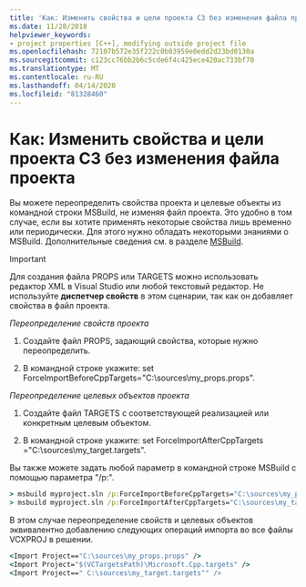 ```yaml
---
title: 'Как: Изменить свойства и цели проекта СЗ без изменения файла проекта'
ms.date: 11/28/2018
helpviewer_keywords:
- project properties [C++], modifying outside project file
ms.openlocfilehash: 72107b572e35f222c0b03959e0edd2d23bd0130a
ms.sourcegitcommit: c123cc76bb2b6c5cde6f4c425ece420ac733bf70
ms.translationtype: MT
ms.contentlocale: ru-RU
ms.lasthandoff: 04/14/2020
ms.locfileid: "81328460"
---
```

# <a name="how-to-modify-c-project-properties-and-targets-without-changing-the-project-file"></a>Как: Изменить свойства и цели проекта СЗ без изменения файла проекта

Вы можете переопределить свойства проекта и целевые объекты из командной строки MSBuild, не изменяя файл проекта. Это удобно в том случае, если вы хотите применять некоторые свойства лишь временно или периодически. Для этого нужно обладать некоторыми знаниями о MSBuild. Дополнительные сведения см. в разделе [MSBuild](https://docs.microsoft.com/visualstudio/msbuild/msbuild).

> [!IMPORTANT]
> Для создания файла PROPS или TARGETS можно использовать редактор XML в Visual Studio или любой текстовый редактор. Не используйте **диспетчер свойств** в этом сценарии, так как он добавляет свойства в файл проекта.

*Переопределение свойств проекта*

1. Создайте файл PROPS, задающий свойства, которые нужно переопределить.

1. В командной строке укажите: set ForceImportBeforeCppTargets="C:\sources\my_props.props".

*Переопределение целевых объектов проекта*

1. Создайте файл TARGETS с соответствующей реализацией или конкретным целевым объектом.

2. В командной строке укажите: set ForceImportAfterCppTargets ="C:\sources\my_target.targets".

Вы также можете задать любой параметр в командной строке MSBuild с помощью параметра "/p:".

```cmd
> msbuild myproject.sln /p:ForceImportBeforeCppTargets="C:\sources\my_props.props"
> msbuild myproject.sln /p:ForceImportAfterCppTargets="C:\sources\my_target.targets"
```

В этом случае переопределение свойств и целевых объектов эквивалентно добавлению следующих операций импорта во все файлы VCXPROJ в решении.

```cmd
<Import Project=="C:\sources\my_props.props" />
<Import Project="$(VCTargetsPath)\Microsoft.Cpp.targets" />
<Import Project==" C:\sources\my_target.targets"" />
```
